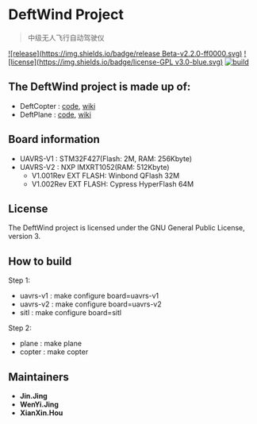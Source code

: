 # DeftWind Project

> 中级无人飞行自动驾驶仪

[![release](https://img.shields.io/badge/release Beta-v2.2.0-ff0000.svg)](http://192.168.0.12/uav/DeftWind/tags/Version2.2.0_beta)
[![license](https://img.shields.io/badge/license-GPL v3.0-blue.svg)](http://192.168.0.12/uav/DeftWind/blob/plane/LICENSE)
[![build](https://img.shields.io/badge/build-makefile-green.svg)](https://www.gnu.org/software/make/manual/make.html)

## The DeftWind project is made up of: ##
- DeftCopter : [code](http://192.168.0.12/uav/DeftWind/tree/copter), [wiki](http://192.168.0.12/uav/DeftWind/tree/copter)
- DeftPlane  : [code](http://192.168.0.12/uav/DeftWind/tree/plane), [wiki](http://192.168.0.12/uav/DeftWind/tree/plane)

## Board information ##
- UAVRS-V1 : STM32F427(Flash: 2M, RAM: 256Kbyte)
- UAVRS-V2 : NXP IMXRT1052(RAM: 512Kbyte)
    - V1.001Rev EXT FLASH: Winbond QFlash 32M
    - V1.002Rev EXT FLASH: Cypress HyperFlash 64M

## License ##
The DeftWind project is licensed under the GNU General Public
License, version 3.

## How to build ##

Step 1:
- uavrs-v1 : make configure board=uavrs-v1
- uavrs-v2 : make configure board=uavrs-v2
- sitl : make configure board=sitl

Step 2:
- plane : make plane
- copter : make copter

## Maintainers ##

- **Jin.Jing**
- **WenYi.Jing**
- **XianXin.Hou**
